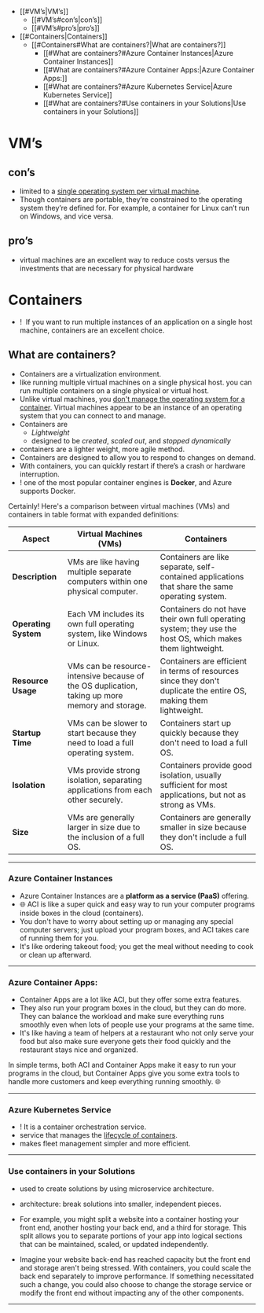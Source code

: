 
- [[#VM’s|VM’s]]
	- [[#VM’s#con’s|con’s]]
	- [[#VM’s#pro’s|pro’s]]
- [[#Containers|Containers]]
	- [[#Containers#What are containers?|What are containers?]]
		- [[#What are containers?#Azure Container Instances|Azure Container Instances]]
		- [[#What are containers?#Azure Container Apps:|Azure Container Apps:]]
		- [[#What are containers?#Azure Kubernetes Service|Azure Kubernetes Service]]
		- [[#What are containers?#Use containers in your Solutions|Use containers in your Solutions]]


# VM’s

## con’s

- limited to a <u>single operating system per virtual machine</u>.
- Though containers are portable, they’re constrained to the operating system they’re defined for. For example, a container for Linux can’t run on Windows, and vice versa.

## pro’s

- virtual machines are an excellent way to reduce costs versus the investments that are necessary for physical hardware

# Containers

- !  If you want to run multiple instances of an application on a single host machine, containers are an excellent choice.

## What are containers?

- Containers are a virtualization environment.
- like running multiple virtual machines on a single physical host. you can run multiple containers on a single physical or virtual host.
- Unlike virtual machines, you <u>don't manage the operating system for a container</u>. Virtual machines appear to be an instance of an operating system that you can connect to and manage.
- Containers are 
	- *Lightweight*
	- designed to be *created*, *scaled out*, and *stopped dynamically*
- containers are a lighter weight, more agile method.
- Containers are designed to allow you to respond to changes on demand.
- With containers, you can quickly restart if there’s a crash or hardware interruption.
- ! one of the most popular container engines is **Docker**, and Azure supports Docker.

  
Certainly! Here's a comparison between virtual machines (VMs) and containers in table format with expanded definitions:

| Aspect               | Virtual Machines (VMs)                                                                          | Containers                                                                                                        |
| -------------------- | ----------------------------------------------------------------------------------------------- | ----------------------------------------------------------------------------------------------------------------- |
| **Description**      | VMs are like having multiple separate computers within one physical computer.                   | Containers are like separate, self-contained applications that share the same operating system.                   |
| **Operating System** | Each VM includes its own full operating system, like Windows or Linux.                          | Containers do not have their own full operating system; they use the host OS, which makes them lightweight.       |
| **Resource Usage**   | VMs can be resource-intensive because of the OS duplication, taking up more memory and storage. | Containers are efficient in terms of resources since they don't duplicate the entire OS, making them lightweight. |
| **Startup Time**     | VMs can be slower to start because they need to load a full operating system.                   | Containers start up quickly because they don't need to load a full OS.                                            |
| **Isolation**        | VMs provide strong isolation, separating applications from each other securely.                 | Containers provide good isolation, usually sufficient for most applications, but not as strong as VMs.            |
| **Size**             | VMs are generally larger in size due to the inclusion of a full OS.                             | Containers are generally smaller in size because they don't include a full OS.                                    |

---
### Azure Container Instances

- Azure Container Instances are a **platform as a service (PaaS)** offering.
- 🌐 ACI is like a super quick and easy way to run your computer programs inside boxes in the cloud (containers).
- You don't have to worry about setting up or managing any special computer servers; just upload your program boxes, and ACI takes care of running them for you.
- It's like ordering takeout food; you get the meal without needing to cook or clean up afterward.

---
### Azure Container Apps:

- Container Apps are a lot like ACI, but they offer some extra features.
- They also run your program boxes in the cloud, but they can do more. They can balance the workload and make sure everything runs smoothly even when lots of people use your programs at the same time.
- It's like having a team of helpers at a restaurant who not only serve your food but also make sure everyone gets their food quickly and the restaurant stays nice and organized.

In simple terms, both ACI and Container Apps make it easy to run your programs in the cloud, but Container Apps give you some extra tools to handle more customers and keep everything running smoothly. 🌐

---
### Azure Kubernetes Service

- ! It is a container orchestration service.
- service that manages the <u>lifecycle of containers</u>.
- makes fleet management simpler and more efficient.

---

### Use containers in your Solutions

- used to create solutions by using microservice architecture.
- architecture: break solutions into smaller, independent pieces.

- For example, you might split a website into a container hosting your front end, another hosting your back end, and a third for storage. This split allows you to separate portions of your app into logical sections that can be maintained, scaled, or updated independently.
- Imagine your website back-end has reached capacity but the front end and storage aren't being stressed. With containers, you could scale the back end separately to improve performance. If something necessitated such a change, you could also choose to change the storage service or modify the front end without impacting any of the other components.

---